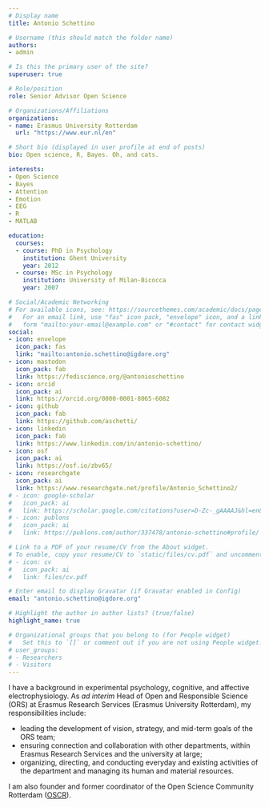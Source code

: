 ```yaml
---
# Display name
title: Antonio Schettino

# Username (this should match the folder name)
authors:
- admin

# Is this the primary user of the site?
superuser: true

# Role/position
role: Senior Advisor Open Science

# Organizations/Affiliations
organizations:
- name: Erasmus University Rotterdam
  url: "https://www.eur.nl/en"

# Short bio (displayed in user profile at end of posts)
bio: Open science, R, Bayes. Oh, and cats.

interests:
- Open Science
- Bayes
- Attention
- Emotion
- EEG
- R
- MATLAB

education:
  courses:
  - course: PhD in Psychology
    institution: Ghent University
    year: 2012
  - course: MSc in Psychology
    institution: University of Milan-Bicocca
    year: 2007

# Social/Academic Networking
# For available icons, see: https://sourcethemes.com/academic/docs/page-builder/#icons
#   For an email link, use "fas" icon pack, "envelope" icon, and a link in the
#   form "mailto:your-email@example.com" or "#contact" for contact widget.
social:
- icon: envelope
  icon_pack: fas
  link: "mailto:antonio.schettino@igdore.org"
- icon: mastodon
  icon_pack: fab
  link: https://fediscience.org/@antonioschettino
- icon: orcid
  icon_pack: ai
  link: https://orcid.org/0000-0001-8065-6082
- icon: github
  icon_pack: fab
  link: https://github.com/aschetti/
- icon: linkedin
  icon_pack: fab
  link: https://www.linkedin.com/in/antonio-schettino/
- icon: osf
  icon_pack: ai
  link: https://osf.io/zbv65/
- icon: researchgate
  icon_pack: ai
  link: https://www.researchgate.net/profile/Antonio_Schettino2/
# - icon: google-scholar
#   icon_pack: ai
#   link: https://scholar.google.com/citations?user=D-Zc-_gAAAAJ&hl=en&oi=ao/
# - icon: publons
#   icon_pack: ai
#   link: https://publons.com/author/337478/antonio-schettino#profile/

# Link to a PDF of your resume/CV from the About widget.
# To enable, copy your resume/CV to `static/files/cv.pdf` and uncomment the lines below.
# - icon: cv
#   icon_pack: ai
#   link: files/cv.pdf

# Enter email to display Gravatar (if Gravatar enabled in Config)
email: "antonio.schettino@igdore.org"

# Highlight the author in author lists? (true/false)
highlight_name: true

# Organizational groups that you belong to (for People widget)
#   Set this to `[]` or comment out if you are not using People widget.
# user_groups:
# - Researchers
# - Visitors
---
```


I have a background in experimental psychology, cognitive, and affective electrophysiology. As _ad interim_ Head of Open and Responsible Science (ORS) at Erasmus Research Services (Erasmus University Rotterdam), my responsibilities include:
- leading the development of vision, strategy, and mid-term goals of the ORS team;
- ensuring connection and collaboration with other departments, within Erasmus Research Services and the university at large;
- organizing, directing, and conducting everyday and existing activities of the department and managing its human and material resources.

I am also founder and former coordinator of the Open Science Community Rotterdam ([OSCR](https://www.openscience-rotterdam.com/)).
